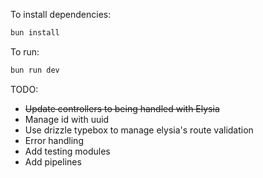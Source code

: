To install dependencies:
```sh
bun install
```

To run:
```sh
bun run dev
```


TODO:
- ~~Update controllers to being handled with Elysia~~
- Manage id with uuid
- Use drizzle typebox to manage elysia's route validation
- Error handling
- Add testing modules
- Add pipelines